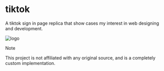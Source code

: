 # tiktok
A tiktok sign in page replica that show cases my interest in web designing and development.

![logo](https://github.com/user-attachments/assets/7821eab0-af61-46de-b1b3-09fca6caaf74)


> [!NOTE]
 This project is not affiliated with any original source, and is a completely custom implementation.
